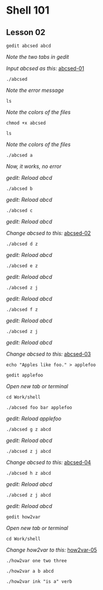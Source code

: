 # Shell 101
## Lesson 02

`gedit abcsed abcd`

*Note the two tabs in gedit*

*Input abcsed as this:* [abcsed-01](https://github.com/inkVerb/pinker/blob/master/101-shell/abcsed-01)

`./abcsed`

*Note the error message*

`ls`

*Note the colors of the files*

`chmod +x abcsed`

`ls`

*Note the colors of the files*

`./abcsed a`

*Now, it works, no error*

*gedit: Reload abcd*

`./abcsed b`

*gedit: Reload abcd*

`./abcsed c`

*gedit: Reload abcd*

*Change abcsed to this:* [abcsed-02](https://github.com/inkVerb/pinker/blob/master/101-shell/abcsed-02)

`./abcsed d z`

*gedit: Reload abcd*

`./abcsed e z`

*gedit: Reload abcd*

`./abcsed z j`

*gedit: Reload abcd*

`./abcsed f z`

*gedit: Reload abcd*

`./abcsed z j`

*gedit: Reload abcd*

*Change abcsed to this:* [abcsed-03](https://github.com/inkVerb/pinker/blob/master/101-shell/abcsed-03)

`echo "Apples like foo." > applefoo`

`gedit applefoo`

*Open new tab or terminal*

`cd Work/shell`

`./abcsed foo bar applefoo`

*gedit: Reload applefoo*

`./abcsed g z abcd`

*gedit: Reload abcd*

`./abcsed z j abcd`

*Change abcsed to this:* [abcsed-04](https://github.com/inkVerb/pinker/blob/master/101-shell/abcsed-04)

`./abcsed h z abcd`

*gedit: Reload abcd*

`./abcsed z j abcd`

*gedit: Reload abcd*

`gedit how2var`

*Open new tab or terminal*

`cd Work/shell`

*Change how2var to this:* [how2var-05](https://github.com/inkVerb/pinker/blob/master/101-shell/how2var-05)

`./how2var one two three`

`./how2var a b abcd`

`./how2var ink "is a" verb`
